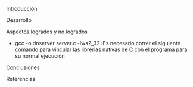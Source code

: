 Introducción

Desarrollo

Aspectos logrados y no logrados


- gcc -o dnserver server.c -lws2_32
  :Es necesario correr el siguiente comando para vincular las librerias nativas de C con el programa para su normal ejecución

Conclusiones 

Referencias
